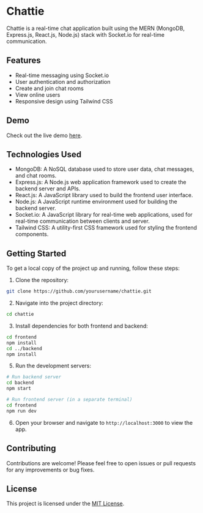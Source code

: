 # Chattie
Chattie is a real-time chat application built using the MERN (MongoDB, Express.js, React.js, Node.js) stack with Socket.io for real-time communication.

## Features

- Real-time messaging using Socket.io
- User authentication and authorization
- Create and join chat rooms
- View online users
- Responsive design using Tailwind CSS

## Demo

Check out the live demo [here](https://chattie-6xqm.onrender.com/login).

## Technologies Used

- MongoDB: A NoSQL database used to store user data, chat messages, and chat rooms.
- Express.js: A Node.js web application framework used to create the backend server and APIs.
- React.js: A JavaScript library used to build the frontend user interface.
- Node.js: A JavaScript runtime environment used for building the backend server.
- Socket.io: A JavaScript library for real-time web applications, used for real-time communication between clients and server.
- Tailwind CSS: A utility-first CSS framework used for styling the frontend components.

## Getting Started

To get a local copy of the project up and running, follow these steps:

1. Clone the repository:

```bash
git clone https://github.com/yourusername/chattie.git
```

2. Navigate into the project directory:

```bash
cd chattie
```

3. Install dependencies for both frontend and backend:

```bash
cd frontend
npm install
cd ../backend
npm install
```
5. Run the development servers:

```bash
# Run backend server
cd backend
npm start

# Run frontend server (in a separate terminal)
cd frontend
npm run dev
```

6. Open your browser and navigate to `http://localhost:3000` to view the app.

## Contributing

Contributions are welcome! Please feel free to open issues or pull requests for any improvements or bug fixes.

## License

This project is licensed under the [MIT License](LICENSE).

```



